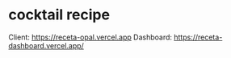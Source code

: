 # cocktail recipe

Client: https://receta-opal.vercel.app
Dashboard: https://receta-dashboard.vercel.app/
